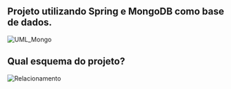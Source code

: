 ## Projeto utilizando Spring e MongoDB como base de dados. ##

![UML_Mongo](https://user-images.githubusercontent.com/104575935/198717130-608dba9f-6be2-4c13-a9c1-7999b68b8219.png)


## Qual esquema do projeto? ##

![Relacionamento](https://user-images.githubusercontent.com/104575935/198717420-f29c87c8-9339-4876-8742-fc3cf4b7d746.png)
